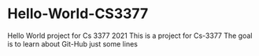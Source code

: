 # Hello-World-CS3377
Hello World project for Cs 3377 2021
This is a project for Cs-3377
The goal is to learn about Git-Hub
just some lines
